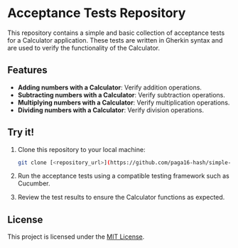 # Acceptance Tests Repository

This repository contains a simple and basic collection of acceptance tests for a Calculator application. These tests are written in Gherkin syntax and are used to verify the functionality of the Calculator.

## Features

- **Adding numbers with a Calculator**: Verify addition operations.
- **Subtracting numbers with a Calculator**: Verify subtraction operations.
- **Multiplying numbers with a Calculator**: Verify multiplication operations.
- **Dividing numbers with a Calculator**: Verify division operations.

## Try it!

1. Clone this repository to your local machine:

    ```bash
    git clone [<repository_url>](https://github.com/paga16-hash/simple-exercise-atdd.git)
    ```

2. Run the acceptance tests using a compatible testing framework such as Cucumber.

4. Review the test results to ensure the Calculator functions as expected.

## License

This project is licensed under the [MIT License](LICENSE).

